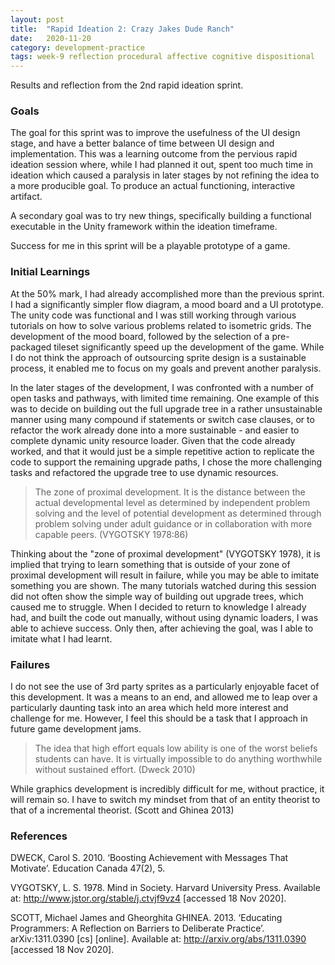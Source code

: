 ```yaml
---
layout: post
title:  "Rapid Ideation 2: Crazy Jakes Dude Ranch"
date:   2020-11-20 
category: development-practice
tags: week-9 reflection procedural affective cognitive dispositional
---
```


Results and reflection from the 2nd rapid ideation sprint.

### Goals

The goal for this sprint was to improve the usefulness of the UI design stage, and have a better balance of time between UI design and implementation. This was a learning outcome from the pervious rapid ideation session where, while I had planned it out, spent too much time in ideation which caused a paralysis in later stages by not refining the idea to a more producible goal. To produce an actual functioning, interactive artifact.

A secondary goal was to try new things, specifically building a functional executable in the Unity framework within the ideation timeframe. 

Success for me in this sprint will be a playable prototype of a game.

### Initial Learnings

At the 50% mark, I had already accomplished more than the previous sprint. I had a significantly simpler flow diagram, a mood board and a UI prototype. The unity code was functional and I was still working through various tutorials on how to solve various problems related to isometric grids. The development of the mood board, followed by the selection of a pre-packaged tileset significantly speed up the development of the game. While I do not think the approach of outsourcing sprite design is a sustainable process, it enabled me to focus on my goals and prevent another paralysis. 

In the later stages of the development, I was confronted with a number of open tasks and pathways, with limited time remaining. One example of this was to decide on building out the full upgrade tree in a rather unsustainable manner using many compound if statements or switch case clauses, or to refactor the work already done into a more sustainable - and easier to complete dynamic unity resource loader. Given that the code already worked, and that it would just be a simple repetitive action to replicate the code to support the remaining upgrade paths, I chose the more challenging tasks and refactored the upgrade tree to use dynamic resources. 

> The zone of proximal development. It is the distance between the actual developmental level as determined by independent problem solving and the level of potential development as determined through problem solving under adult guidance or in collaboration with more capable peers. (VYGOTSKY 1978:86)

Thinking about the "zone of proximal development" (VYGOTSKY 1978), it is implied that trying to learn something that is outside of your zone of proximal development will result in failure, while you may be able to imitate something you are shown. The many tutorials watched during this session did not often show the simple way of building out upgrade trees, which caused me to struggle. When I decided to return to knowledge I already had, and built the code out manually, without using dynamic loaders, I was able to achieve success. Only then, after achieving the goal, was I able to imitate what I had learnt. 

### Failures

I do not see the use of 3rd party sprites as a particularly enjoyable facet of this development. It was a means to an end, and allowed me to leap over a particularly daunting task into an area which held more interest and challenge for me. However, I feel this should be a task that I approach in future game development jams.

> The idea that high effort equals low ability is one of the worst beliefs students can have. It is virtually impossible to  do anything worthwhile without sustained effort.
(Dweck 2010)

While graphics development is incredibly difficult for me, without practice, it will remain so. I have to switch my mindset from that of an entity theorist to that of a incremental theorist.  (Scott and Ghinea 2013)


### References

DWECK, Carol S. 2010. ‘Boosting Achievement with Messages That Motivate’. Education Canada 47(2), 5.

VYGOTSKY, L. S. 1978. Mind in Society. Harvard University Press. Available at: http://www.jstor.org/stable/j.ctvjf9vz4 [accessed 18 Nov 2020].

SCOTT, Michael James and Gheorghita GHINEA. 2013. ‘Educating Programmers: A Reflection on Barriers to Deliberate Practice’. arXiv:1311.0390 [cs] [online]. Available at: http://arxiv.org/abs/1311.0390 [accessed 18 Nov 2020].

